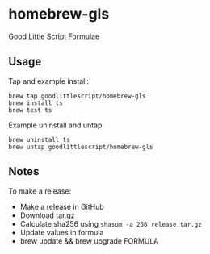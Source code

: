 homebrew-gls
============

Good Little Script Formulae

## Usage

Tap and example install:

    brew tap goodlittlescript/homebrew-gls
    brew install ts
    brew test ts

Example uninstall and untap:

    brew uninstall ts
    brew untap goodlittlescript/homebrew-gls

## Notes

To make a release:

* Make a release in GitHub
* Download tar.gz
* Calculate sha256 using `shasum -a 256 release.tar.gz`
* Update values in formula
* brew update && brew upgrade FORMULA
